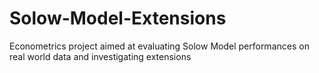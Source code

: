 # Solow-Model-Extensions

Econometrics project aimed at evaluating Solow Model performances on real world data and investigating extensions
